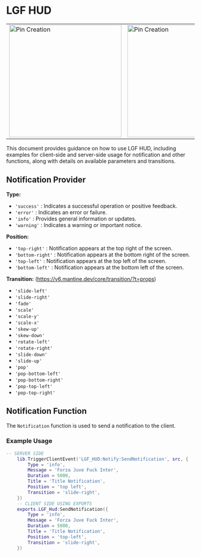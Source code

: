 # LGF HUD

<table>
  <tr>
    <td><img src="https://cdn.discordapp.com/attachments/1217899422604595300/1266543402950983731/image_1.png?ex=66a587f6&is=66a43676&hm=75b3cd5852985b1b1d7f5a3a90d711f92fb27fddcf022f3b2bbe6e6e4a5e5485&" alt="Pin Creation" width="300"/></td>
    <td><img src="https://cdn.discordapp.com/attachments/1217899422604595300/1266543871727243305/image_2.png?ex=66a58866&is=66a436e6&hm=5febf6b49efe4e3a948355c649680395a25c7f680508d0f733350f60dfffd14d&" alt="Pin Creation" width="300"/></td>
    <td><img src="https://cdn.discordapp.com/attachments/1217899422604595300/1266543872021106782/image_3.png?ex=66a58866&is=66a436e6&hm=c317a9f72060c03819c079c2460d71a104732449d2df87413bc50c7989133a8e&" alt="Pin Creation" width="300"/></td>
  </tr>
</table>

This document provides guidance on how to use LGF HUD, including examples for client-side and server-side usage for notification and other functions, along with details on available parameters and transitions.

## Notification Provider

**Type:**

- `'success'` : Indicates a successful operation or positive feedback.
- `'error'` : Indicates an error or failure.
- `'info'` : Provides general information or updates.
- `'warning'` : Indicates a warning or important notice.

**Position:**

- `'top-right'` : Notification appears at the top right of the screen.
- `'bottom-right'` : Notification appears at the bottom right of the screen.
- `'top-left'` : Notification appears at the top left of the screen.
- `'bottom-left'` : Notification appears at the bottom left of the screen.

**Transition:** (https://v6.mantine.dev/core/transition/?t=props)

- `'slide-left'` 
- `'slide-right'` 
- `'fade'`
- `'scale'` 
- `'scale-y'` 
- `'scale-x'` 
- `'skew-up'` 
- `'skew-down'` 
- `'rotate-left'` 
- `'rotate-right'`
- `'slide-down'`
- `'slide-up'` 
- `'pop'` 
- `'pop-bottom-left'`
- `'pop-bottom-right'` 
- `'pop-top-left'` 
- `'pop-top-right'` 

## Notification Function

The `Notification` function is used to send a notification to the client.

### Example Usage

```lua
-- SERVER SIDE
    lib.TriggerClientEvent('LGF_HUD:Notify:SendNotification', src, {
        Type = 'info',
        Message = 'Forza Juve Fuck Inter',
        Duration = 5000,
        Title = 'Title Notification',
        Position = 'top left',
        Transition = 'slide-right',
    })
    -- CLIENT SIDE USING EXPORTS
    exports.LGF_Hud:SendNotification({
        Type = 'info',
        Message = 'Forza Juve Fuck Inter',
        Duration = 5000,
        Title = 'Title Notification',
        Position = 'top-left',
        Transition = 'slide-right',
    })
```
